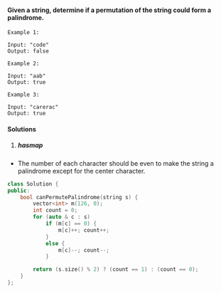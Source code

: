 #### Given a string, determine if a permutation of the string could form a palindrome.

```
Example 1:

Input: "code"
Output: false

Example 2:

Input: "aab"
Output: true

Example 3:

Input: "carerac"
Output: true
```

#### Solutions

1. ##### hasmap

- The number of each character should be even to make the string a palindrome except for the center character.

```cpp
class Solution {
public:
    bool canPermutePalindrome(string s) {
        vector<int> m(126, 0);
        int count = 0;
        for (auto & c : s)
            if (m[c] == 0) {
                m[c]++; count++;
            }
            else {
                m[c]--; count--;
            }

        return (s.size() % 2) ? (count == 1) : (count == 0);
    }
};
```